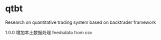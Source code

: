 # qtbt
Research on quantitative trading system based on backtrader framework

1.0.0 增加本土数据处理 feedsdata from csv
